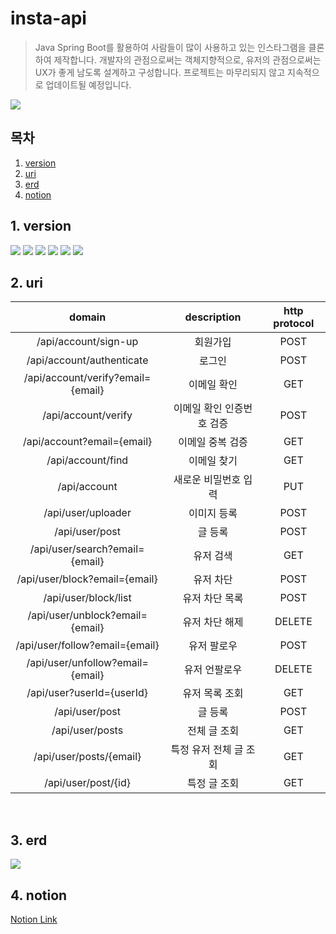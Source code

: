 # insta-api
> Java Spring Boot를 활용하여 사람들이 많이 사용하고 있는 인스타그램을 클론하여 제작합니다. 개발자의 관점으로써는 객체지향적으로, 유저의 관점으로써는 UX가 좋게 남도록 설계하고 구성합니다. 프로젝트는 마무리되지 않고 지속적으로 업데이트될 예정입니다.

<img src = "https://incheon-dev.s3.ap-northeast-2.amazonaws.com/static/logo.PNG"/>

## 목차
1. [version](#1-version)</br>
2. [uri](#2-uri)</br>
3. [erd](#3-erd)</br>
4. [notion](#4-notion)</br>

## 1. version
<img src="https://img.shields.io/badge/Java 11-007396?style=for-the-badge&logo=java&logoColor=white"> <img src="https://img.shields.io/badge/SpringBoot 2.5.5-6DB33F?style=for-the-badge&logo=Spring Boot&logoColor=white"> <img src="https://img.shields.io/badge/Gradle 7.3.3-02303A?style=for-the-badge&logo=Gradle&logoColor=white"> <img src="https://img.shields.io/badge/MariaDB-003545?style=for-the-badge&logo=MariaDB&logoColor=white"> <img src="https://img.shields.io/badge/Amazon RDS-527FFF?style=for-the-badge&logo=Amazon RDS&logoColor=white"> <img src="https://img.shields.io/badge/Amazon S3-569A31?style=for-the-badge&logo=Amazon S3&logoColor=white"> </br>

## 2. uri
|domain|description|http protocol|
|:------:|:-----------:|:-------------:|
|/api/account/sign-up|회원가입|POST|
|/api/account/authenticate|로그인|POST|
|/api/account/verify?email={email}|이메일 확인|GET|
|/api/account/verify|이메일 확인 인증번호 검증|POST|
|/api/account?email={email}|이메일 중복 검증|GET|
|/api/account/find|이메일 찾기|GET|
|/api/account|새로운 비밀번호 입력|PUT|
|/api/user/uploader|이미지 등록|POST|
|/api/user/post|글 등록|POST|
|/api/user/search?email={email}|유저 검색|GET|
|/api/user/block?email={email}|유저 차단|POST|
|/api/user/block/list|유저 차단 목록|POST|
|/api/user/unblock?email={email}|유저 차단 해제|DELETE|
|/api/user/follow?email={email}|유저 팔로우|POST|
|/api/user/unfollow?email={email}|유저 언팔로우|DELETE|
|/api/user?userId={userId}|유저 목록 조회|GET|
|/api/user/post|글 등록|POST|
|/api/user/posts|전체 글 조회|GET|
|/api/user/posts/{email}|특정 유저 전체 글 조회|GET|
|/api/user/post/{id}|특정 글 조회|GET|


</br>

## 3. erd
<img src="https://incheon-dev.s3.ap-northeast-2.amazonaws.com/static/erd.PNG"/>
</br>

## 4. notion
[Notion Link](https://fan-yuzu-49b.notion.site/Instagram-Clone-b6d81942158442c596daa9dfe120c0b1)
</br>
